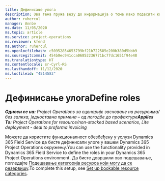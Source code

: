 ```yaml
---
title: Дефинисање улога
description: Ова тема пружа везу до информација о томе како подесити категорије ресурса који могу да се резервишу.
author: ruhercul
manager: Annbe
ms.date: 11/05/2020
ms.topic: article
ms.service: project-operations
ms.reviewer: kfend
ms.author: ruhercul
ms.openlocfilehash: c50952854653799bf21b722585e200b380d5bbb9
ms.sourcegitcommit: 454b0ec941cca06852236771bc77dc1651f94e48
ms.translationtype: HT
ms.contentlocale: sr-Cyrl-RS
ms.lasthandoff: 11/12/2020
ms.locfileid: "4514583"
---
```

# <a name="define-roles"></a><span data-ttu-id="ccba1-103">Дефинисање улога</span><span class="sxs-lookup"><span data-stu-id="ccba1-103">Define roles</span></span>

<span data-ttu-id="ccba1-104">_**Односи се на:** Project Operations за сценарије засноване на ресурсима/без залиха, једноставна примена – од погодбе до профактуре_</span><span class="sxs-lookup"><span data-stu-id="ccba1-104">_**Applies To:** Project Operations for resource/non-stocked based scenarios, Lite deployment - deal to proforma invoicing_</span></span>

<span data-ttu-id="ccba1-105">Можете да користите функционалност обезбеђену у услузи Dynamics 365 Field Service да бисте дефинисали улоге у вашем Dynamics 365 Project Operations окружењу.</span><span class="sxs-lookup"><span data-stu-id="ccba1-105">You can use the functionality provided in Dynamics 365 Field Service to define the roles in your Dynamics 365 Project Operations environment.</span></span> <span data-ttu-id="ccba1-106">Да бисте довршили ово подешавање, погледајте [Подешавање категорија ресурса који могу да се резервишу](https://docs.microsoft.com/dynamics365/field-service/set-up-bookable-resource-categories).</span><span class="sxs-lookup"><span data-stu-id="ccba1-106">To complete this setup, see [Set up bookable resource categories](https://docs.microsoft.com/dynamics365/field-service/set-up-bookable-resource-categories).</span></span>
